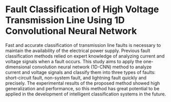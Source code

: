 # Fault Classification of High Voltage Transmission Line Using 1D Convolutional Neural Network

  Fast and accurate classification of transmission line faults is necessary to maintain the availability of the electrical power supply. Previous fault classification methods relied on expert knowledge of analyzing current and voltage signals when a fault occurs. This study aims to apply the one-dimensional convolution neural network (1D-CNN) method to analyze current and voltage signals and classify them into three types of faults: short-circuit fault, non-system fault, and lightning fault quickly and precisely. The experimental results of the proposed method showed high generalization and performance, so this method has great potential to be applied in the development of intelligent classification systems in the future.
